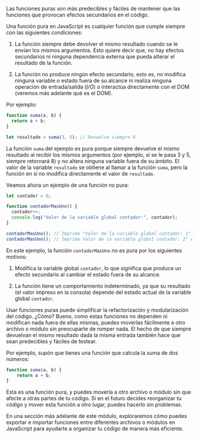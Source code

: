 
Las funciones puras son más predecibles y fáciles de mantener que las funciones que provocan efectos secundarios en el código.

Una función pura en JavaScript es cualquier función que cumple siempre con las siguientes condiciones:

1. La función siempre debe devolver el mismo resultado cuando se le envían los mismos argumentos. Esto quiere decir que, no hay efectos secundarios ni ninguna dependencia externa que pueda alterar el resultado de la función.
    
2. La función no produce ningún efecto secundario, esto es, no modifica ninguna variable o estado fuera de su alcance ni realiza ninguna operación de entrada/salida (_I/O_) o interactúa directamente con el DOM (veremos más adelante qué es el DOM).
    

Por ejemplo:

```javascript
function suma(a, b) {
  return a + b;
}

let resultado = suma(3, 5); // Devuelve siempre 8
```

La función `suma` del ejemplo es pura porque siempre devuelve el mismo resultado al recibir los mismos argumentos (por ejemplo, si se le pasa 3 y 5, siempre retornará 8) y no altera ninguna variable fuera de su ámbito. El valor de la variable `resultado` se obtiene al llamar a la función `suma`, pero la función en sí no modifica directamente el valor de `resultado`.

Veamos ahora un ejemplo de una función no pura:

```javascript
let contador = 0;

function contadorMasUno() {
  contador++;
  console.log("Valor de la variable global contador:", contador);
}

contadorMasUno(); // Imprime "Valor de la variable global contador: 1" en la consola
contadorMasUno(); // Imprime Valor de la variable global contador: 2" en la consola
```

En este ejemplo, la función `contadorMasUno` no es pura por los siguientes motivos:

1. Modifica la variable global `contador`, lo que significa que produce un efecto secundario al cambiar el estado fuera de su alcance.
    
2. La función tiene un comportamiento indeterminado, ya que su resultado (el valor impreso en la consola) depende del estado actual de la variable global `contador`.
    

Usar funciones puras puede simplificar la refactorización y modularización del código. ¿Cómo? Bueno, como estas funciones no dependen ni modifican nada fuera de ellas mismas, puedes moverlas fácilmente a otro archivo o módulo sin preocuparte de romper nada. El hecho de que siempre devuelvan el mismo resultado dada la misma entrada también hace que sean predecibles y fáciles de testear.

Por ejemplo, supón que tienes una función que calcula la suma de dos números:

```javascript
function suma(a, b) { 
	return a + b; 
}
```

Esta es una función pura, y puedes moverla a otro archivo o módulo sin que afecte a otras partes de tu código. Si en el futuro decides reorganizar tu código y mover esta función a otro lugar, puedes hacerlo sin problemas.

En una sección más adelante de este módulo, exploraremos cómo puedes exportar e importar funciones entre diferentes archivos o módulos en JavaScript para ayudarte a organizar tu código de manera más eficiente.
